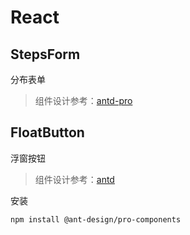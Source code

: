 # React

## StepsForm
分布表单
> 组件设计参考：[antd-pro](https://procomponents.ant.design/components/steps-form)

## FloatButton
浮窗按钮
> 组件设计参考：[antd](https://ant-design.antgroup.com/components/float-button-cn)

 安装
```bash
npm install @ant-design/pro-components
```
